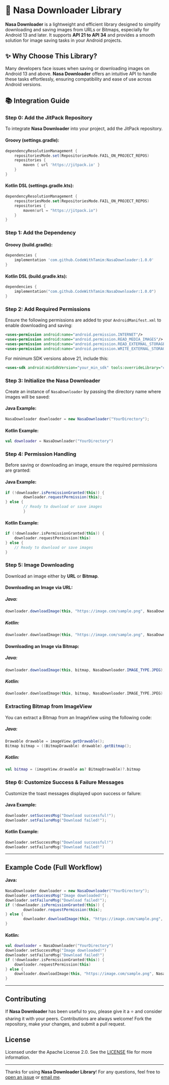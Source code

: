 
# 🚀 Nasa Downloader Library

**Nasa Downloader** is a lightweight and efficient library designed to simplify downloading and saving images from URLs or Bitmaps, especially for Android 13 and later. It supports **API 21 to API 34** and provides a smooth solution for image saving tasks in your Android projects.

## ✨ Why Choose This Library?

Many developers face issues when saving or downloading images on Android 13 and above. **Nasa Downloader** offers an intuitive API to handle these tasks effortlessly, ensuring compatibility and ease of use across Android versions.

## 📚 Integration Guide

### Step 0: Add the JitPack Repository

To integrate **Nasa Downloader** into your project, add the JitPack repository.

#### Groovy (settings.gradle):
```groovy
dependencyResolutionManagement {
    repositoriesMode.set(RepositoriesMode.FAIL_ON_PROJECT_REPOS)
    repositories {
        maven { url 'https://jitpack.io' }
    }
}
```

#### Kotlin DSL (settings.gradle.kts):
```kotlin
dependencyResolutionManagement {
    repositoriesMode.set(RepositoriesMode.FAIL_ON_PROJECT_REPOS)
    repositories {
        maven(url = "https://jitpack.io")
    }
}
```

### Step 1: Add the Dependency

#### Groovy (build.gradle):
```groovy
dependencies {
    implementation 'com.github.CodeWithTamim:NasaDownloader:1.0.0'
}
```

#### Kotlin DSL (build.gradle.kts):
```kotlin
dependencies {
    implementation("com.github.CodeWithTamim:NasaDownloader:1.0.0")
}
```

### Step 2: Add Required Permissions

Ensure the following permissions are added to your `AndroidManifest.xml` to enable downloading and saving:

```xml
<uses-permission android:name="android.permission.INTERNET"/>
<uses-permission android:name="android.permission.READ_MEDIA_IMAGES"/>
<uses-permission android:name="android.permission.READ_EXTERNAL_STORAGE"/>
<uses-permission android:name="android.permission.WRITE_EXTERNAL_STORAGE"/>
```

For minimum SDK versions above 21, include this:

```xml
<uses-sdk android:minSdkVersion="your_min_sdk" tools:overrideLibrary="com.nasahacker.downloader"/>
```

### Step 3: Initialize the Nasa Downloader

Create an instance of `NasaDownloader` by passing the directory name where images will be saved:

#### Java Example:
```java
NasaDownloader downloader = new NasaDownloader("YourDirectory");
```

#### Kotlin Example:
```kotlin
val downloader = NasaDownloader("YourDirectory")
```

### Step 4: Permission Handling

Before saving or downloading an image, ensure the required permissions are granted:

#### Java Example:
```java
if (!downloader.isPermissionGranted(this)) {
        downloader.requestPermission(this);
} else {
        // Ready to download or save images
        }
```

#### Kotlin Example:
```kotlin
if (!downloader.isPermissionGranted(this)) {
    downloader.requestPermission(this)
} else {
    // Ready to download or save images
}
```

### Step 5: Image Downloading

Download an image either by **URL** or **Bitmap**.

#### Downloading an Image via URL:

##### Java:
```java
downloader.downloadImage(this, "https://image.com/sample.png", NasaDownloader.IMAGE_TYPE.JPEG);
```

##### Kotlin:
```kotlin
downloader.downloadImage(this, "https://image.com/sample.png", NasaDownloader.IMAGE_TYPE.JPEG)
```

#### Downloading an Image via Bitmap:

##### Java:
```java
downloader.downloadImage(this, bitmap, NasaDownloader.IMAGE_TYPE.JPEG);
```

##### Kotlin:
```kotlin
downloader.downloadImage(this, bitmap, NasaDownloader.IMAGE_TYPE.JPEG)
```

### Extracting Bitmap from ImageView

You can extract a Bitmap from an ImageView using the following code:

##### Java:
```java
Drawable drawable = imageView.getDrawable();
Bitmap bitmap = ((BitmapDrawable) drawable).getBitmap();
```

##### Kotlin:
```kotlin
val bitmap = (imageView.drawable as? BitmapDrawable)?.bitmap
```

### Step 6: Customize Success & Failure Messages

Customize the toast messages displayed upon success or failure:

#### Java Example:
```java
downloader.setSuccessMsg("Download successful!");
downloader.setFailureMsg("Download failed!");
```

#### Kotlin Example:
```kotlin
downloader.setSuccessMsg("Download successful!")
downloader.setFailureMsg("Download failed!")
```

---

## Example Code (Full Workflow)

#### Java:
```java
NasaDownloader downloader = new NasaDownloader("YourDirectory");
downloader.setSuccessMsg("Image downloaded!");
downloader.setFailureMsg("Download failed!");
if (!downloader.isPermissionGranted(this)) {
        downloader.requestPermission(this);
} else {
        downloader.downloadImage(this, "https://image.com/sample.png", NasaDownloader.IMAGE_TYPE.JPEG);
}
```

#### Kotlin:
```kotlin
val downloader = NasaDownloader("YourDirectory")
downloader.setSuccessMsg("Image downloaded!")
downloader.setFailureMsg("Download failed!")
if (!downloader.isPermissionGranted(this)) {
    downloader.requestPermission(this)
} else {
    downloader.downloadImage(this, "https://image.com/sample.png", NasaDownloader.IMAGE_TYPE.JPEG)
}
```

---

## Contributing

If **Nasa Downloader** has been useful to you, please give it a ⭐ and consider sharing it with your peers. Contributions are always welcome! Fork the repository, make your changes, and submit a pull request.

## License

Licensed under the Apache License 2.0. See the [LICENSE](LICENSE) file for more information.

---

Thanks for using **Nasa Downloader Library**! For any questions, feel free to [open an issue](https://github.com/CodeWithTamim/NasaDownloader/issues) or [email me](mailto:tamimh.dev@gmail.com).
